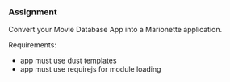 ### Assignment

Convert your Movie Database App into a Marionette application.

Requirements:

- app must use dust templates
- app must use requirejs for module loading
